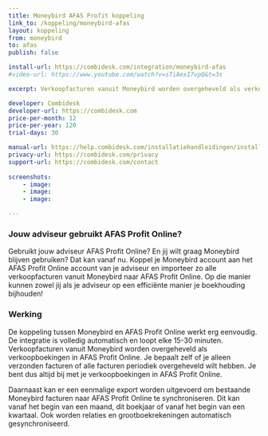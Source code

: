 ```yaml
---
title: Moneybird AFAS Profit koppeling
link_to: /koppeling/moneybird-afas
layout: koppeling
from: moneybird
to: afas
publish: false

install-url: https://combidesk.com/integration/moneybird-afas
#video-url: https://www.youtube.com/watch?v=sTiAexI7vpQ&t=3s

excerpt: Verkoopfacturen vanuit Moneybird worden overgeheveld als verkoopboekingen in AFAS Profit 

developer: Combidesk  
developer-url: https://combidesk.com
price-per-month: 12
price-per-year: 120
trial-days: 30

manual-url: https://help.combidesk.com/installatiehandleidingen/installatiehandleiding-moneybird-afas-koppeling
privacy-url: https://combidesk.com/privacy
support-url: https://combidesk.com/contact
      
screenshots:
    - image: 
    - image: 
    - image: 

---
```


### Jouw adviseur gebruikt AFAS Profit Online?
Gebruikt jouw adviseur AFAS Profit Online? En jij wilt graag Moneybird blijven gebruiken? Dat kan vanaf nu. Koppel je Moneybird account aan het AFAS Profit Online account van je adviseur en importeer zo alle verkoopfacturen vanuit Moneybird naar AFAS Profit Online. Op die manier kunnen zowel jij als je adviseur op een efficiënte manier je boekhouding bijhouden!

### Werking
De koppeling tussen Moneybird en AFAS Profit Online werkt erg eenvoudig. De integratie is volledig automatisch en loopt elke 15-30 minuten. Verkoopfacturen vanuit Moneybird worden overgeheveld als verkoopboekingen in AFAS Profit Online. Je bepaalt zelf of je alleen verzonden facturen of alle facturen periodiek overgeheveld wilt hebben. Je bent dus altijd bij met je verkoopboekingen in AFAS Profit Online. 

Daarnaast kan er een eenmalige export worden uitgevoerd om bestaande Moneybird facturen naar AFAS Profit Online te synchroniseren. Dit kan vanaf het begin van een maand, dit boekjaar of vanaf het begin van een kwartaal. Ook worden relaties en grootboekrekeningen automatisch gesynchroniseerd.

